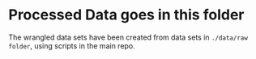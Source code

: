 # Processed Data goes in this folder

The wrangled data sets have been created from data sets in `./data/raw folder`, using scripts in the main repo.
